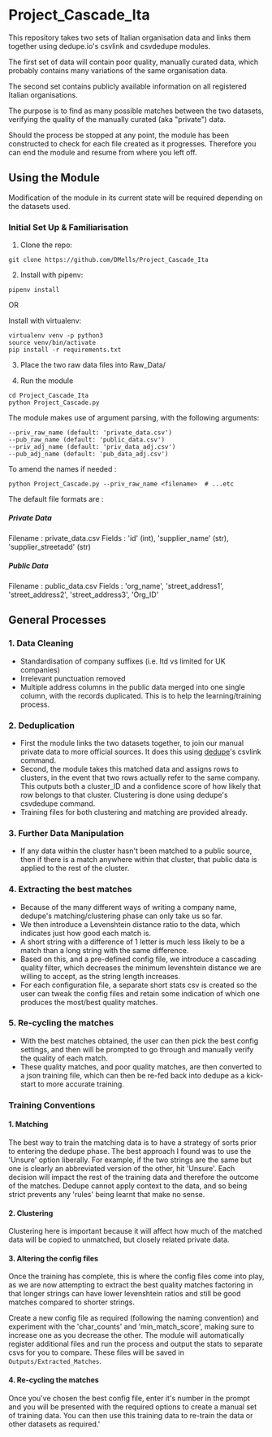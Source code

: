 # Project_Cascade_Ita

This repository takes two sets of Italian organisation data and links them together using dedupe.io's csvlink and csvdedupe modules.

The first set of data will contain poor quality, manually curated data, which probably contains many variations of the same organisation data.

The second set contains publicly available information on all registered Italian organisations. 

The purpose is to find as many possible matches between the two datasets, verifying the quality of the manually curated (aka "private") data.

Should the process be stopped at any point, the module has been constructed to check for each file created as it progresses. Therefore you can end the module and resume from where you left off.

## Using the Module
Modification of the module in its current state will be required depending on the datasets used.

### Initial Set Up & Familiarisation

1. Clone the repo:
```
git clone https://github.com/DMells/Project_Cascade_Ita
```

2. Install with pipenv:
```
pipenv install
```

OR 

Install with virtualenv:

```
virtualenv venv -p python3
source venv/bin/activate
pip install -r requirements.txt
```

3. Place the two raw data files into Raw_Data/

4. Run the module
```
cd Project_Cascade_Ita
python Project_Cascade.py
```

The module makes use of argument parsing, with the following arguments:
```
--priv_raw_name (default: 'private_data.csv')
--pub_raw_name (default: 'public_data.csv')
--priv_adj_name (default: 'priv_data_adj.csv')
--pub_adj_name (default: 'pub_data_adj.csv')
```
To amend the names if needed :
```
python Project_Cascade.py --priv_raw_name <filename>  # ...etc
```

The default file formats are :

##### Private Data
Filename : private_data.csv
Fields : 'id' (int), 'supplier_name' (str), 'supplier_streetadd' (str)

##### Public Data
Filename : public_data.csv
Fields : 'org_name', 'street_address1', 'street_address2', 'street_address3', 'Org_ID'

## General Processes

### 1.  Data Cleaning
- Standardisation of company suffixes (i.e. ltd vs limited for UK companies)
- Irrelevant punctuation removed
- Multiple address columns in the public data merged into one single column, with the records duplicated. This is to help the learning/training process.

### 2. Deduplication
- First the module links the two datasets together, to join our manual private data to more official sources. It does this using [dedupe](https://github.com/dedupeio/csvdedupe)'s csvlink command.
- Second, the module takes this matched data and assigns rows to clusters, in the event that two rows actually refer to the same company. This outputs both a cluster_ID and a confidence score of how likely that row belongs to that cluster. Clustering is done using dedupe's csvdedupe command.
- Training files for both clustering and matching are provided already.

### 3. Further Data Manipulation
- If any data within the cluster hasn't been matched to a public source, then if there is a match anywhere within that cluster, that public data is applied to the rest of the cluster.

### 4. Extracting the best matches
- Because of the many different ways of writing a company name, dedupe's matching/clustering phase can only take us so far.
- We then introduce a Levenshtein distance ratio to the data, which indicates just how good each match is.
- A short string with a difference of 1 letter is much less likely to be a match than a long string with the same difference.
- Based on this, and a pre-defined config file, we introduce a cascading quality filter, which decreases the minimum levenshtein distance we are willing to accept, as the string length increases.
- For each configuration file, a separate short stats csv is created so the user can tweak the config files and retain some indication of which one produces the most/best quality matches.

### 5. Re-cycling the matches
- With the best matches obtained, the user can then pick the best config settings, and then will be prompted to go through and manually verify the quality of each match. 
- These quality matches, and poor quality matches, are then converted to a json training file, which can then be re-fed back into dedupe as a kick-start to more accurate training.

### Training Conventions
#### 1. Matching
The best way to train the matching data is to have a strategy of sorts prior to entering the dedupe phase. The best approach I found was to use the 'Unsure' option liberally. For example, if the two strings are the same but one is clearly an abbreviated version of the other, hit 'Unsure'. Each decision will impact the rest of the training data and therefore the outcome of the matches. Dedupe cannot apply context to the data, and so being strict prevents any 'rules' being learnt that make no sense.

#### 2. Clustering
Clustering here is important because it will affect how much of the matched data will be copied to unmatched, but closely related private data. 

#### 3. Altering the config files
Once the training has complete, this is where the config files come into play, as we are now attempting to extract the best quality matches factoring in that longer strings can have lower levenshtein ratios and still be good matches compared to shorter strings.

Create a new config file as required (following the naming convention) and experiment with the 'char_counts' and 'min_match_score', making sure to increase one as you decrease the other. The module will automatically register additional files and run the process and output the stats to separate csvs for you to compare. These files will be saved in `Outputs/Extracted_Matches`.

#### 4. Re-cycling the matches
Once you've chosen the best config file, enter it's number in the prompt and you will be presented with the required options to create a manual set of training data. You can then use this training data to re-train the data or other datasets as required.'






